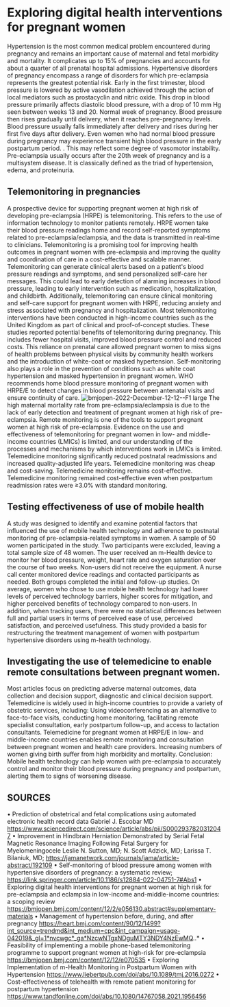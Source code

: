 # Exploring digital health interventions for pregnant women
 Hypertension is the most common medical problem encountered during pregnancy and remains an important cause of maternal and fetal morbidity and mortality. It complicates up to 15% of pregnancies and accounts for about a quarter of all prenatal hospital admissions. Hypertensive disorders of pregnancy encompass a range of disorders for which pre-eclampsia represents the greatest potential risk. Early in the first trimester, blood pressure is lowered by active vasodilation achieved through the action of local mediators such as prostacyclin and nitric oxide. This drop in blood pressure primarily affects diastolic blood pressure, with a drop of 10 mm Hg seen between weeks 13 and 20. Normal week of pregnancy. Blood pressure then rises gradually until delivery, when it reaches pre-pregnancy levels. Blood pressure usually falls immediately after delivery and rises during her first five days after delivery. Even women who had normal blood pressure during pregnancy may experience transient high blood pressure in the early postpartum period. . This may reflect some degree of vasomotor instability. Pre-eclampsia usually occurs after the 20th week of pregnancy and is a multisystem disease. It is classically defined as the triad of hypertension, edema, and proteinuria. 
## Telemonitoring in pregnancies
A prospective device for supporting pregnant women at high risk of developing pre-eclampsia (HRPE) is telemonitoring. This refers to the use of information technology to monitor patients remotely. HRPE women take their blood pressure readings home and record self-reported symptoms related to pre-eclampsia/eclampsia, and the data is transmitted in real-time to clinicians. Telemonitoring is a promising tool for improving health outcomes in pregnant women with pre-eclampsia and improving the quality and coordination of care in a cost-effective and scalable manner. Telemonitoring can generate clinical alerts based on a patient's blood pressure readings and symptoms, and send personalized self-care her messages. This could lead to early detection of alarming increases in blood pressure, leading to early intervention such as medication, hospitalization, and childbirth. Additionally, telemonitoring can ensure clinical monitoring and self-care support for pregnant women with HRPE, reducing anxiety and stress associated with pregnancy and hospitalization. Most telemonitoring interventions have been conducted in high-income countries such as the United Kingdom as part of clinical and proof-of-concept studies. These studies reported potential benefits of telemonitoring during pregnancy. This includes fewer hospital visits, improved blood pressure control and reduced costs. This reliance on prenatal care allowed pregnant women to miss signs of health problems between physical visits by community health workers and the introduction of white-coat or masked hypertension. Self-monitoring also plays a role in the prevention of conditions such as white coat hypertension and masked hypertension in pregnant women.
WHO recommends home blood pressure monitoring of pregnant women with HRPE/E to detect changes in blood pressure between antenatal visits and ensure continuity of care.
![bmjopen-2022-December-12-12--F1 large](https://user-images.githubusercontent.com/118061984/216942549-fd6a9d77-6da8-4899-8f43-ea6ccd512ec4.jpg)
The high maternal mortality rate from pre-eclampsia/eclampsia is due to the lack of early detection and treatment of pregnant women at high risk of pre-eclampsia. Remote monitoring is one of the tools to support pregnant women at high risk of pre-eclampsia. Evidence on the use and effectiveness of telemonitoring for pregnant women in low- and middle-income countries (LMICs) is limited, and our understanding of the processes and mechanisms by which interventions work in LMICs is limited. Telemedicine monitoring significantly reduced postnatal readmissions and increased quality-adjusted life years. Telemedicine monitoring was cheap and cost-saving. Telemedicine monitoring remains cost-effective. Telemedicine monitoring remained cost-effective even when postpartum readmission rates were ≥3.0% with standard monitoring.
## Testing effectiveness of use of mobile health
 A study was designed to identify and examine potential factors that influenced the use of mobile health technology and adherence to postnatal monitoring of pre-eclampsia-related symptoms in women. A sample of 50 women participated in the study. Two participants were excluded, leaving a total sample size of 48 women. The user received an m-Health device to monitor her blood pressure, weight, heart rate and oxygen saturation over the course of two weeks. Non-users did not receive the equipment. A nurse call center monitored device readings and contacted participants as needed. Both groups completed the initial and follow-up studies. On average, women who chose to use mobile health technology had lower levels of perceived technology barriers, higher scores for mitigation, and higher perceived benefits of technology compared to non-users. In addition, when tracking users, there were no statistical differences between full and partial users in terms of perceived ease of use, perceived satisfaction, and perceived usefulness. This study provided a basis for restructuring the treatment management of women with postpartum hypertensive disorders using m-health technology.  
## Investigating the use of telemedicine to enable remote consultations between pregnant women. 
Most articles focus on predicting adverse maternal outcomes, data collection and decision support, diagnostic and clinical decision support. Telemedicine is widely used in high-income countries to provide a variety of obstetric services, including: Using videoconferencing as an alternative to face-to-face visits, conducting home monitoring, facilitating remote specialist consultation, early postpartum follow-up, and access to lactation consultants. Telemedicine for pregnant women at HRPE/E in low- and middle-income countries enables remote monitoring and consultation between pregnant women and health care providers. Increasing numbers of women giving birth suffer from high morbidity and mortality. 
Conclusion: Mobile health technology can help women with pre-eclampsia to accurately control and monitor their blood pressure during pregnancy and postpartum, alerting them to signs of worsening disease.
## SOURCES
•	Prediction of obstetrical and fetal complications using automated electronic health record data Gabriel J. Escobar MD https://www.sciencedirect.com/science/article/abs/pii/S0002937820312047 
•	Improvement in Hindbrain Herniation Demonstrated by Serial Fetal Magnetic Resonance Imaging Following Fetal Surgery for Myelomeningocele Leslie N. Sutton, MD; N. Scott Adzick, MD; Larissa T. Bilaniuk, MD; https://jamanetwork.com/journals/jama/article-abstract/192109 
•	Self-monitoring of blood pressure among women with hypertensive disorders of pregnancy: a systematic review; https://link.springer.com/article/10.1186/s12884-022-04751-7#Abs1 
•	Exploring digital health interventions for pregnant women at high risk for pre-eclampsia and eclampsia in low-income and-middle-income countries: a scoping review https://bmjopen.bmj.com/content/12/2/e056130.abstract#supplementary-materials
•	Management of hypertension before, during, and after pregnancy https://heart.bmj.com/content/90/12/1499?int_source=trendmd&int_medium=cpc&int_campaign=usage-042019&_gl=1*nvcwgc*_ga*NzcwNTgxNDguMTY3NDY4NzEwMQ..*
•	Feasibility of implementing a mobile phone-based telemonitoring programme to support pregnant women at high-risk for pre-eclampsia  https://bmjopen.bmj.com/content/12/12/e070535
•	Exploring Implementation of m-Health Monitoring in Postpartum Women with Hypertension https://www.liebertpub.com/doi/abs/10.1089/tmj.2016.0272
•	Cost-effectiveness of telehealth with remote patient monitoring for postpartum hypertension
https://www.tandfonline.com/doi/abs/10.1080/14767058.2021.1956456


